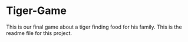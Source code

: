 Tiger-Game
==========

This is our final game about a tiger finding food for his family.
This is the readme file for this project.
